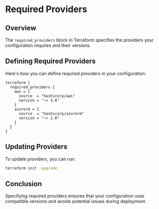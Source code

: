 # Required Providers

## Overview

The `required_providers` block in Terraform specifies the providers your configuration requires and their versions.

## Defining Required Providers

Here's how you can define required providers in your configuration:

```hcl
terraform {
  required_providers {
    aws = {
      source  = "hashicorp/aws"
      version = "~> 3.0"
    }
    azurerm = {
      source  = "hashicorp/azurerm"
      version = "~> 2.0"
    }
  }
}
```

## Updating Providers

To update providers, you can run:

```bash
terraform init -upgrade
```

## Conclusion

Specifying required providers ensures that your configuration uses compatible versions and avoids potential issues during deployment.

